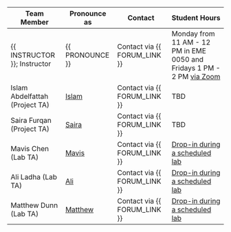 | Team Member                    | Pronounce as                                  | Contact                      | Student Hours                                                                                                                                           |
|--------------------------------|-----------------------------------------------|------------------------------|---------------------------------------------------------------------------------------------------------------------------------------------------------|
| {{ INSTRUCTOR }}; Instructor   | {{ PRONOUNCE }}                               | Contact via {{ FORUM_LINK }} | Monday from 11 AM - 12 PM in EME 0050 and Fridays 1 PM - 2 PM [via Zoom](https://ubc.zoom.us/j/67640303816?pwd=anVOVTJSSnA3T2hCK09idDF5Z0tEQT09)        |
| Islam Abdelfattah (Project TA) | [Islam](https://namedrop.io/islamabdelfattah) | Contact via {{ FORUM_LINK }} | TBD                                                                                                                                                     |
| Saira Furqan (Project TA)      | [Saira]()                                     | Contact via {{ FORUM_LINK }} | TBD                                                                                                                                                     |
| Mavis Chen (Lab TA)            | [Mavis](https://namedrop.io/mavischen)        | Contact via {{ FORUM_LINK }} | [Drop-in during a scheduled lab](https://courses.students.ubc.ca/cs/courseschedule?tname=subj-course&course=301&campuscd=UBCO&dept=DATA&pname=subjarea) |
| Ali Ladha (Lab TA)             | [Ali](https://namedrop.io/aliladha)           | Contact via {{ FORUM_LINK }} | [Drop-in during a scheduled lab](https://courses.students.ubc.ca/cs/courseschedule?tname=subj-course&course=301&campuscd=UBCO&dept=DATA&pname=subjarea) |
| Matthew Dunn (Lab TA)          | [Matthew]()                                   | Contact via {{ FORUM_LINK }} | [Drop-in during a scheduled lab](https://courses.students.ubc.ca/cs/courseschedule?tname=subj-course&course=301&campuscd=UBCO&dept=DATA&pname=subjarea) |
